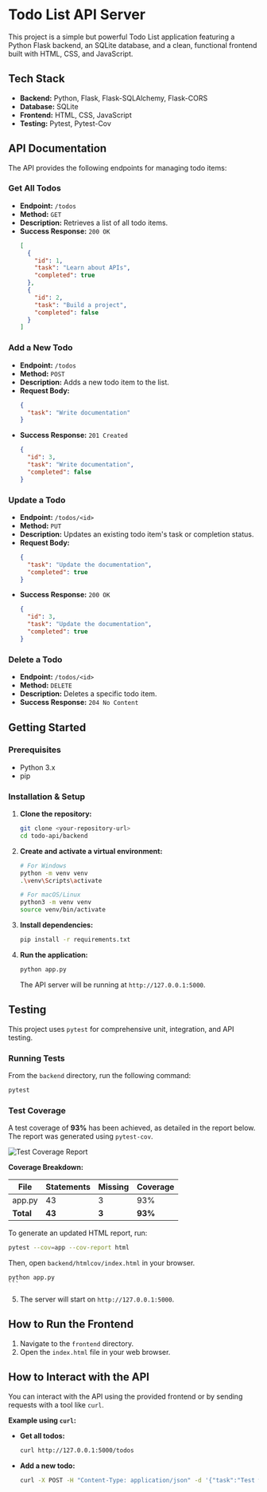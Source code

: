 # Todo List API Server

This project is a simple but powerful Todo List application featuring a Python Flask backend, an SQLite database, and a clean, functional frontend built with HTML, CSS, and JavaScript.

## Tech Stack

- **Backend:** Python, Flask, Flask-SQLAlchemy, Flask-CORS
- **Database:** SQLite
- **Frontend:** HTML, CSS, JavaScript
- **Testing:** Pytest, Pytest-Cov

## API Documentation

The API provides the following endpoints for managing todo items:

### Get All Todos
- **Endpoint:** `/todos`
- **Method:** `GET`
- **Description:** Retrieves a list of all todo items.
- **Success Response:** `200 OK`
  ```json
  [
    {
      "id": 1,
      "task": "Learn about APIs",
      "completed": true
    },
    {
      "id": 2,
      "task": "Build a project",
      "completed": false
    }
  ]
  ```

### Add a New Todo
- **Endpoint:** `/todos`
- **Method:** `POST`
- **Description:** Adds a new todo item to the list.
- **Request Body:**
  ```json
  {
    "task": "Write documentation"
  }
  ```
- **Success Response:** `201 Created`
  ```json
  {
    "id": 3,
    "task": "Write documentation",
    "completed": false
  }
  ```

### Update a Todo
- **Endpoint:** `/todos/<id>`
- **Method:** `PUT`
- **Description:** Updates an existing todo item's task or completion status.
- **Request Body:**
  ```json
  {
    "task": "Update the documentation",
    "completed": true
  }
  ```
- **Success Response:** `200 OK`
  ```json
  {
    "id": 3,
    "task": "Update the documentation",
    "completed": true
  }
  ```

### Delete a Todo
- **Endpoint:** `/todos/<id>`
- **Method:** `DELETE`
- **Description:** Deletes a specific todo item.
- **Success Response:** `204 No Content`

## Getting Started

### Prerequisites
- Python 3.x
- pip

### Installation & Setup

1.  **Clone the repository:**
    ```bash
    git clone <your-repository-url>
    cd todo-api/backend
    ```

2.  **Create and activate a virtual environment:**
    ```bash
    # For Windows
    python -m venv venv
    .\venv\Scripts\activate

    # For macOS/Linux
    python3 -m venv venv
    source venv/bin/activate
    ```

3.  **Install dependencies:**
    ```bash
    pip install -r requirements.txt
    ```

4.  **Run the application:**
    ```bash
    python app.py
    ```
    The API server will be running at `http://127.0.0.1:5000`.

## Testing

This project uses `pytest` for comprehensive unit, integration, and API testing.

### Running Tests

From the `backend` directory, run the following command:
```bash
pytest
```

### Test Coverage

A test coverage of **93%** has been achieved, as detailed in the report below. The report was generated using `pytest-cov`.

![Test Coverage Report](path/to/your/screenshot.png)

**Coverage Breakdown:**

| File   | Statements | Missing | Coverage |
|--------|------------|---------|----------|
| app.py | 43         | 3       | 93%      |
| **Total**  | **43**     | **3**   | **93%**  |

To generate an updated HTML report, run:
```bash
pytest --cov=app --cov-report html
```
Then, open `backend/htmlcov/index.html` in your browser.

    python app.py
    ```
5.  The server will start on `http://127.0.0.1:5000`.

## How to Run the Frontend

1.  Navigate to the `frontend` directory.
2.  Open the `index.html` file in your web browser.

## How to Interact with the API

You can interact with the API using the provided frontend or by sending requests with a tool like `curl`.

**Example using `curl`:**

- **Get all todos:**
  ```bash
  curl http://127.0.0.1:5000/todos
  ```

- **Add a new todo:**
  ```bash
  curl -X POST -H "Content-Type: application/json" -d '{"task":"Test with curl"}' http://127.0.0.1:5000/todos
  ```

